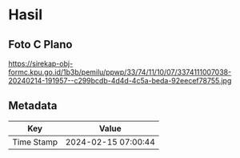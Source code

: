 # Hasil

## Foto C Plano

https://sirekap-obj-formc.kpu.go.id/1b3b/pemilu/ppwp/33/74/11/10/07/3374111007038-20240214-191957--c299bcdb-4d4d-4c5a-beda-92eecef78755.jpg


## Metadata

| Key        | Value               |
| ---------- | ------------------- |
| Time Stamp | 2024-02-15 07:00:44 |



